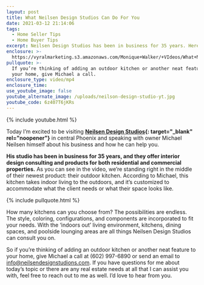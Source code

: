 ```yaml
---
layout: post
title: What Neilsen Design Studios Can Do For You
date: 2021-03-12 21:14:06
tags:
  - Home Seller Tips
  - Home Buyer Tips
excerpt: Neilsen Design Studios has been in business for 35 years. Here’s why.
enclosure: >-
  https://vyralmarketing.s3.amazonaws.com/Monique+Walker/+VIdeos/What+Neilsen+Design+Studios+Can+Do+For+You.mp4
pullquote: >-
  If you’re thinking of adding an outdoor kitchen or another neat feature to
  your home, give Michael a call.
enclosure_type: video/mp4
enclosure_time:
use_youtube_image: false
youtube_alternate_image: /uploads/neilson-design-studio-yt.jpg
youtube_code: 6z407T6jKRs
---
```

{% include youtube.html %}

Today I’m excited to be visiting **[Neilsen Design Studios](https://nielsendesignstudios.com/){: target="_blank" rel="noopener"}** in central Phoenix and speaking with owner Michael Neilsen himself about his business and how he can help you.&nbsp;

**His studio has been in business for 35 years, and they offer interior design consulting and products for both residential and commercial properties.** As you can see in the video, we’re standing right in the middle of their newest product: their outdoor kitchen. According to Michael, this kitchen takes indoor living to the outdoors, and it’s customized to accommodate what the client needs or what their space looks like.&nbsp;

{% include pullquote.html %}

How many kitchens can you choose from? The possibilities are endless. The style, coloring, configurations, and components are incorporated to fit your needs. With the ‘indoors out’ living environment, kitchens, dining spaces, and poolside lounging areas are all things Neilsen Design Studios can consult you on.&nbsp;

So if you’re thinking of adding an outdoor kitchen or another neat feature to your home, give Michael a call at (602) 997-6890 or send an email to [info@neilsendesignstudions.com](mailto:info@neilsendesignstudions.com). If you have questions for me about today’s topic or there are any real estate needs at all that I can assist you with, feel free to reach out to me as well. I’d love to hear from you.
